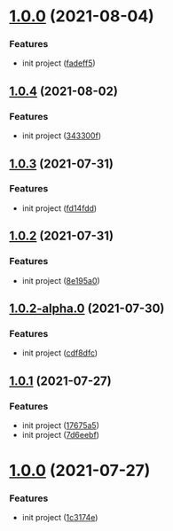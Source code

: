 # [1.0.0](https://github.com/vdesjs/vdes-template/compare/v1.0.4...v1.0.0) (2021-08-04)


### Features

* init project ([fadeff5](https://github.com/vdesjs/vdes-template/commit/fadeff51990e81f4f4c1a447e7e2a1a3852933b1))



## [1.0.4](https://github.com/vdesjs/vdes-template/compare/v1.0.3...v1.0.4) (2021-08-02)


### Features

* init project ([343300f](https://github.com/vdesjs/vdes-template/commit/343300ff9535f54161898266fcacf1fbe316cda6))



## [1.0.3](https://github.com/vdesjs/vdes-template/compare/v1.0.2...v1.0.3) (2021-07-31)


### Features

* init project ([fd14fdd](https://github.com/vdesjs/vdes-template/commit/fd14fddad0fce5c883a9f462de12de0d6803461f))



## [1.0.2](https://github.com/vdesjs/vdes-template/compare/v1.0.2-alpha.0...v1.0.2) (2021-07-31)


### Features

* init project ([8e195a0](https://github.com/vdesjs/vdes-template/commit/8e195a0f5d10b512d62165ec49491226e4ea3c38))



## [1.0.2-alpha.0](https://github.com/vdesjs/vdes-template/compare/v1.0.1...v1.0.2-alpha.0) (2021-07-30)


### Features

* init project ([cdf8dfc](https://github.com/vdesjs/vdes-template/commit/cdf8dfc4adf06e8b6ea367f50cf9006eee23a547))



## [1.0.1](https://github.com/vdesjs/vdes-template/compare/v1.0.0...v1.0.1) (2021-07-27)


### Features

* init project ([17675a5](https://github.com/vdesjs/vdes-template/commit/17675a53314fe2cf3f5f300691e0968218a5de09))
* init project ([7d6eebf](https://github.com/vdesjs/vdes-template/commit/7d6eebf6f3c652adbdbf3e0d749ce81f8ae0327e))



# [1.0.0](https://github.com/vdesjs/vdes-template/compare/1c3174e07ba1fb5d549d38c97245c65a1ff4137d...v1.0.0) (2021-07-27)


### Features

* init project ([1c3174e](https://github.com/vdesjs/vdes-template/commit/1c3174e07ba1fb5d549d38c97245c65a1ff4137d))



